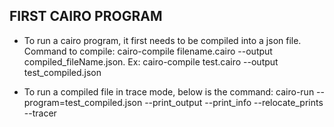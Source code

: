 ## FIRST CAIRO PROGRAM

- To run a cairo program, it first needs to be compiled into a json file. Command to compile: cairo-compile filename.cairo --output compiled_fileName.json.
	Ex: cairo-compile test.cairo --output test_compiled.json

- To run a compiled file in trace mode, below is the command:
	cairo-run --program=test_compiled.json --print_output --print_info --relocate_prints --tracer
